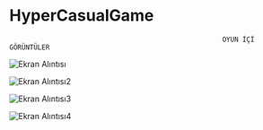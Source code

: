 # HyperCasualGame

                                                         OYUN İÇİ GÖRÜNTÜLER
                                                              
![Ekran Alıntısı](https://user-images.githubusercontent.com/79220327/203995709-7e397e70-5e40-4562-a985-8e6a4fe4f5c6.PNG)

![Ekran Alıntısı2](https://user-images.githubusercontent.com/79220327/203995839-16fed3ec-c9df-4b57-90c0-82cdfc6f96e7.PNG)

![Ekran Alıntısı3](https://user-images.githubusercontent.com/79220327/203995885-92ab91c4-06c4-4399-ae4b-5be838f53fa5.PNG)

![Ekran Alıntısı4](https://user-images.githubusercontent.com/79220327/203995938-312d2ff1-6e1f-447b-8f83-d26e50272c3b.PNG)
